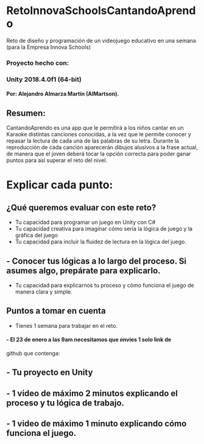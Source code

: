 ﻿# RetoInnovaSchoolsCantandoAprendo
Reto de diseño y programación de un videojuego educativo en una semana (para la Empresa Innova Schools)

### Proyecto hecho con:
### Unity 2018.4.0f1 (64-bit)

#### Por: Alejandro Almarza Martín (AlMartson).


## Resumen:

CantandoAprendo es una app que le permitirá a los niños cantar en un Karaoke distintas canciones conocidas, a la vez que le permite conocer y repasar la lectura de cada una de las palabras de su letra.
Durante la reproducción de cada canción aparecerán dibujos alusivos a la frase actual, de manera que el joven deberá tocar la opción correcta para poder ganar puntos para así superar el reto del nivel.


# Explicar cada punto:

## ¿Qué queremos evaluar con este reto?

- Tu capacidad para programar un juego en Unity con C#
- Tu capacidad creativa para imaginar cómo sería la lógica de juego y la gráfica del juego
- Tu capacidad para incluir la fluidez de lectura en la lógica del juego.
## - Conocer tus lógicas a lo largo del proceso. Si asumes algo, prepárate para explicarlo.
- Tu capacidad para explicarnos tu proceso y cómo funciona el juego de manera clara y simple.

## Puntos a tomar en cuenta

- Tienes 1 semana para trabajar en el reto.

#### - El 23 de enero a las 9am necesitamos que envíes 1 solo link de
github que contenga:

## - Tu proyecto en Unity
## - 1 video de máximo 2 minutos explicando el proceso y tu lógica de trabajo.
## - 1 video de máximo 1 minuto explicando cómo funciona el juego.
